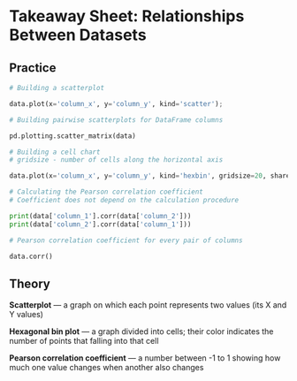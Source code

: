 # Takeaway Sheet: Relationships Between Datasets

## Practice

```python
# Building a scatterplot

data.plot(x='column_x', y='column_y', kind='scatter');

# Building pairwise scatterplots for DataFrame columns

pd.plotting.scatter_matrix(data)

# Building a cell chart
# gridsize - number of cells along the horizontal axis

data.plot(x='column_x', y='column_y', kind='hexbin', gridsize=20, sharex=False);

# Calculating the Pearson correlation coefficient
# Coefficient does not depend on the calculation procedure

print(data['column_1'].corr(data['column_2']))
print(data['column_2'].corr(data['column_1']))

# Pearson correlation coefficient for every pair of columns

data.corr()
```

## Theory

**Scatterplot** — a graph on which each point represents two values (its X and Y values)

**Hexagonal bin plot** — a graph divided into cells; their color indicates the number of points that falling into that cell

**Pearson correlation coefficient** — a number between -1 to 1 showing how much one value changes when another also changes